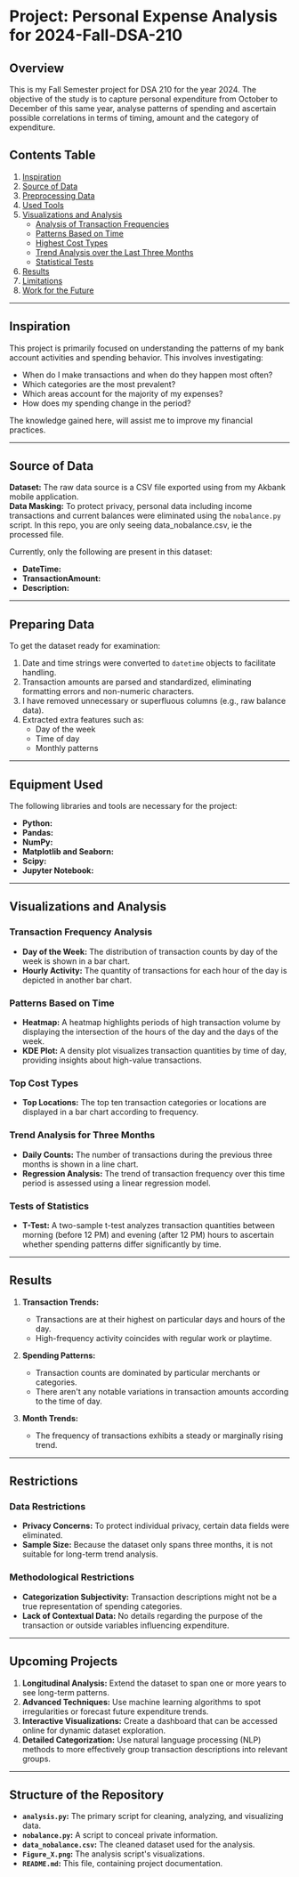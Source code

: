# Project: Personal Expense Analysis for 2024-Fall-DSA-210

## Overview
This is my Fall Semester project for DSA 210 for the year 2024. The objective of the study is to capture personal expenditure from October to December of this same year, analyse patterns of spending and ascertain possible correlations in terms of timing, amount and the category of expenditure.


## Contents Table
1. [Inspiration](#inspiration)
2. [Source of Data](#data-source)
3. [Preprocessing Data](#preparing-data)
4. [Used Tools](#equipment-used)
5. [Visualizations and Analysis](#visualizations-and-analysis)  
    - [Analysis of Transaction Frequencies](#transaction-frequency-analysis)  
    - [Patterns Based on Time](#patterns-based-on-time)  
    - [Highest Cost Types](#top-cost-types)  
    - [Trend Analysis over the Last Three Months ](#trend-analysis-for-three-months)  
    - [Statistical Tests](#tests-of-statistics)  
6. [Results](#results)  
7. [Limitations](#restrictions)  
8. [Work for the Future](#upcoming-projects)  

---

## Inspiration
This project is primarily focused on understanding the patterns of my bank account activities and spending behavior. This involves investigating:  
- When do I make transactions and when do they happen most often?  
- Which categories are the most prevalent?  
- Which areas account for the majority of my expenses?  
- How does my spending change in the period?

The knowledge gained here, will assist me to improve my financial practices.

---

## Source of Data
**Dataset:** The raw data source is a CSV file exported using from my Akbank mobile application.  
**Data Masking:** To protect privacy, personal data including income transactions and current balances were eliminated using the `nobalance.py` script. In this repo, you are only seeing data_nobalance.csv, ie the processed file.

Currently, only the following are present in this dataset:  
- **DateTime:**
- **TransactionAmount:**  
- **Description:** 

---

## Preparing Data
To get the dataset ready for examination:  
1. Date and time strings were converted to `datetime` objects to facilitate handling.  
2. Transaction amounts are parsed and standardized, eliminating formatting errors and non-numeric characters.  
3. I have removed unnecessary or superfluous columns (e.g., raw balance data).  
4. Extracted extra features such as:  
    - Day of the week  
    - Time of day  
    - Monthly patterns  

---

## Equipment Used
The following libraries and tools are necessary for the project:  
- **Python:**
- **Pandas:** 
- **NumPy:** 
- **Matplotlib and Seaborn:**  
- **Scipy:** 
- **Jupyter Notebook:** 

---

## Visualizations and Analysis

### Transaction Frequency Analysis
- **Day of the Week:** The distribution of transaction counts by day of the week is shown in a bar chart.  
- **Hourly Activity:** The quantity of transactions for each hour of the day is depicted in another bar chart.

### Patterns Based on Time
- **Heatmap:** A heatmap highlights periods of high transaction volume by displaying the intersection of the hours of the day and the days of the week.  
- **KDE Plot:** A density plot visualizes transaction quantities by time of day, providing insights about high-value transactions.

### Top Cost Types
- **Top Locations:** The top ten transaction categories or locations are displayed in a bar chart according to frequency.

### Trend Analysis for Three Months
- **Daily Counts:** The number of transactions during the previous three months is shown in a line chart.  
- **Regression Analysis:** The trend of transaction frequency over this time period is assessed using a linear regression model.

### Tests of Statistics
- **T-Test:** A two-sample t-test analyzes transaction quantities between morning (before 12 PM) and evening (after 12 PM) hours to ascertain whether spending patterns differ significantly by time.

---

## Results

1. **Transaction Trends:**  
   - Transactions are at their highest on particular days and hours of the day.  
   - High-frequency activity coincides with regular work or playtime.  

2. **Spending Patterns:**  
   - Transaction counts are dominated by particular merchants or categories.  
   - There aren't any notable variations in transaction amounts according to the time of day.  

3. **Month Trends:**  
   - The frequency of transactions exhibits a steady or marginally rising trend.  

---

## Restrictions

### Data Restrictions
- **Privacy Concerns:** To protect individual privacy, certain data fields were eliminated.  
- **Sample Size:** Because the dataset only spans three months, it is not suitable for long-term trend analysis.

### Methodological Restrictions
- **Categorization Subjectivity:** Transaction descriptions might not be a true representation of spending categories.  
- **Lack of Contextual Data:** No details regarding the purpose of the transaction or outside variables influencing expenditure.

---

## Upcoming Projects

1. **Longitudinal Analysis:** Extend the dataset to span one or more years to see long-term patterns.  
2. **Advanced Techniques:** Use machine learning algorithms to spot irregularities or forecast future expenditure trends.  
3. **Interactive Visualizations:** Create a dashboard that can be accessed online for dynamic dataset exploration.  
4. **Detailed Categorization:** Use natural language processing (NLP) methods to more effectively group transaction descriptions into relevant groups.  

---

## Structure of the Repository

- **`analysis.py`:** The primary script for cleaning, analyzing, and visualizing data.  
- **`nobalance.py`:** A script to conceal private information.  
- **`data_nobalance.csv`:** The cleaned dataset used for the analysis.  
- **`Figure_X.png`:** The analysis script's visualizations.  
- **`README.md`:** This file, containing project documentation.
